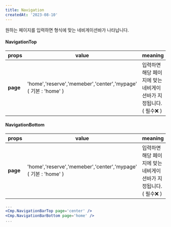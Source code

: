 ```yaml
---
title: Navigation
createdAt: '2023-08-10'
---
```


원하는 페이지를 입력하면 형식에 맞는 네비게이션바가 나타납니다.

#### NavigationTop

| props    | value                                                          | meaning                                                           |
| -------- | -------------------------------------------------------------- | ----------------------------------------------------------------- |
| **page** | 'home','reserve','memeber','center','mypage' ( 기본 : 'home' ) | 입력하면 해당 페이지에 맞는 네비게이션바가 지정됩니다. ( 필수❌ ) |

#### NavigationBottom

| props    | value                                                          | meaning                                                           |
| -------- | -------------------------------------------------------------- | ----------------------------------------------------------------- |
| **page** | 'home','reserve','memeber','center','mypage' ( 기본 : 'home' ) | 입력하면 해당 페이지에 맞는 네비게이션바가 지정됩니다. ( 필수❌ ) |

```jsx
...
<Cmp.NavigationBarTop page='center' />
<Cmp.NavigationBarBottom page='home' />
...
```
